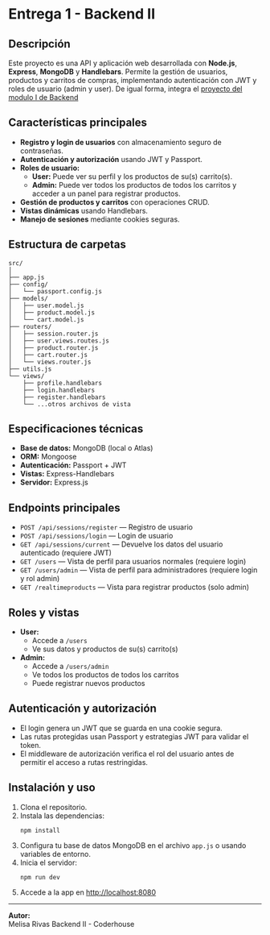 # Entrega 1 - Backend II

## Descripción

Este proyecto es una API y aplicación web desarrollada con **Node.js**, **Express**, **MongoDB** y **Handlebars**. Permite la gestión de usuarios, productos y carritos de compras, implementando autenticación con JWT y roles de usuario (admin y user). De igual forma, integra el [proyecto del modulo I de Backend](https://github.com/Merl024/Backend_entrega2_Rivas)

## Características principales

- **Registro y login de usuarios** con almacenamiento seguro de contraseñas.
- **Autenticación y autorización** usando JWT y Passport.
- **Roles de usuario:**  
  - **User:** Puede ver su perfil y los productos de su(s) carrito(s).
  - **Admin:** Puede ver todos los productos de todos los carritos y acceder a un panel para registrar productos.
- **Gestión de productos y carritos** con operaciones CRUD.
- **Vistas dinámicas** usando Handlebars.
- **Manejo de sesiones** mediante cookies seguras.

## Estructura de carpetas

```
src/
│
├── app.js
├── config/
│   └── passport.config.js
├── models/
│   ├── user.model.js
│   ├── product.model.js
│   └── cart.model.js
├── routers/
│   ├── session.router.js
│   ├── user.views.routes.js
│   ├── product.router.js
│   ├── cart.router.js
│   └── views.router.js
├── utils.js
└── views/
    ├── profile.handlebars
    ├── login.handlebars
    ├── register.handlebars
    └── ...otros archivos de vista
```

## Especificaciones técnicas

- **Base de datos:** MongoDB (local o Atlas)
- **ORM:** Mongoose
- **Autenticación:** Passport + JWT
- **Vistas:** Express-Handlebars
- **Servidor:** Express.js

## Endpoints principales

- `POST /api/sessions/register` — Registro de usuario
- `POST /api/sessions/login` — Login de usuario
- `GET /api/sessions/current` — Devuelve los datos del usuario autenticado (requiere JWT)
- `GET /users` — Vista de perfil para usuarios normales (requiere login)
- `GET /users/admin` — Vista de perfil para administradores (requiere login y rol admin)
- `GET /realtimeproducts` — Vista para registrar productos (solo admin)

## Roles y vistas

- **User:**  
  - Accede a `/users`
  - Ve sus datos y productos de su(s) carrito(s)
- **Admin:**  
  - Accede a `/users/admin`
  - Ve todos los productos de todos los carritos
  - Puede registrar nuevos productos

## Autenticación y autorización

- El login genera un JWT que se guarda en una cookie segura.
- Las rutas protegidas usan Passport y estrategias JWT para validar el token.
- El middleware de autorización verifica el rol del usuario antes de permitir el acceso a rutas restringidas.

## Instalación y uso

1. Clona el repositorio.
2. Instala las dependencias:
    ```
    npm install
    ```
3. Configura tu base de datos MongoDB en el archivo `app.js` o usando variables de entorno.
4. Inicia el servidor:
    ```
    npm run dev
    ```
5. Accede a la app en [http://localhost:8080](http://localhost:8080)

---

**Autor:**  
Melisa Rivas
Backend II - Coderhouse
